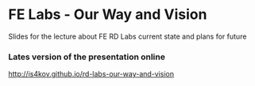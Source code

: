 # FE Labs - Our Way and Vision
Slides for the lecture about FE RD Labs current state and plans for future

### Lates version of the presentation online

http://is4kov.github.io/rd-labs-our-way-and-vision